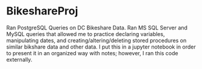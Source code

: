 # BikeshareProj
 Ran PostgreSQL Queries on DC Bikeshare Data.
 Ran MS SQL Server and MySQL queries that allowed me to practice declaring variables, manipulating dates, and creating/altering/deleting stored procedures on similar bikshare data and other data. I put this in a jupyter notebook in order to present it in an organized way with notes; however, I ran this code externally.
